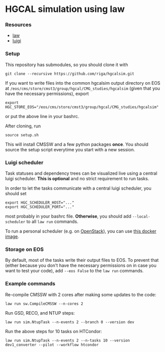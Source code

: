 # HGCAL simulation using law


### Resources

- [law](https://law.readthedocs.io/en/latest)
- [luigi](https://luigi.readthedocs.io/en/stable)


### Setup

This repository has submodules, so you should clone it with

```shell
git clone --recursive https://github.com/riga/hgcalsim.git
```

If you want to write files into the common hgcalsim output directory on EOS at `/eos/cms/store/cmst3/group/hgcal/CMG_studies/hgcalsim` (given that you have the necessary permissions), export

```shell
export HGC_STORE_EOS="/eos/cms/store/cmst3/group/hgcal/CMG_studies/hgcalsim"
```

or put the above line in your bashrc.

After cloning, run

```shell
source setup.sh
```

This will install CMSSW and a few python packages **once**. You should source the setup script everytime you start with a new session.


### Luigi scheduler

Task statuses and dependency trees can be visualized live using a central luigi scheduler. **This is optional** and no strict requirement to run tasks.

In order to let the tasks communicate with a central luigi scheduler, you should set

```shell
export HGC_SCHEDULER_HOST="..."
export HGC_SCHEDULER_PORT="..."
```

most probably in your bashrc file. **Otherwise**, you should add `--local-scheduler` to all `law run` commands.

To run a personal scheduler (e.g. on [OpenStack](https://openstack.cern.ch/project)), you can use [this docker image](https://cloud.docker.com/u/riga/repository/docker/riga/luigid-nginx).


### Storage on EOS

By default, most of the tasks write their output files to EOS. To prevent that (either because you don't have the necessary permissions on in case you want to test your code), add `--eos False` to the `law run` commands.


### Example commands

Re-compile CMSSW with 2 cores after making some updates to the code:

```shell
law run sw.CompileCMSSW --n-cores 2
```

Run GSD, RECO, and NTUP steps:

```shell
law run sim.NtupTask --n-events 2 --branch 0 --version dev
```

Run the above steps for 10 tasks on HTCondor:

```shell
law run sim.NtupTask --n-events 2 --n-tasks 10 --version dev1_converter --pilot --workflow htcondor
```
